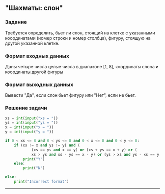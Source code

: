 ## "Шахматы: слон"

### Задание

Требуется определить, бьет ли слон, стоящий на клетке с указанными координатами (номер строки и номер столбца), фигуру, стоящую на другой указанной клетке.

### Формат входных данных

Даны четыре числа целые числа в диапазоне [1, 8], координаты слона и координаты другой фигуры

### Формат выходных данных

Вывести "Да", если слон бьет фигуру или "Нет", если не бьет.

### Решение задачи

```python
xs = int(input("xs = "))
ys = int(input("ys = "))
x = int(input("x = "))
y = int(input("y = "))

if 0 < xs <= 8 and 0 < ys <= 8 and 0 < x <= 8 and 0 < y <= 8:
    if (xs != x and ys != y) and (
            (xs == ys and x == y) or (xs + ys == x + y) or (
            xs > ys and xs - ys == x - y) or (ys > xs and ys - xs == y - x)):
        print("Y")
    else:
        print("N")

else:
    print("Incorrect format")

```

---
